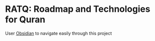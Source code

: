 # RATQ: Roadmap and Technologies for Quran

User [Obsidian](https://obsidian.md/) to navigate easily through this project
